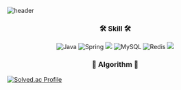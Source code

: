 ![header](https://capsule-render.vercel.app/api?type=waving&color=timeGradient&height=200&section=header&text=Welcome%20to%0Amalslapq%20Github&fontSize=47)

<h3 align="center">🛠️ Skill 🛠️</h3>
<div align="center">

![Java](https://img.shields.io/badge/java-%23ED8B00.svg?style=for-the-badge&logo=openjdk&logoColor=white)
![Spring](https://img.shields.io/badge/spring-%236DB33F.svg?style=for-the-badge&logo=spring&logoColor=white)
<img src="https://img.shields.io/badge/Spring Boot-6DB33F?style=for-the-badge&logo=SpringBoot&logoColor=white">
![MySQL](https://img.shields.io/badge/mysql-4479A1.svg?style=for-the-badge&logo=mysql&logoColor=white)
![Redis](https://img.shields.io/badge/redis-%23DD0031.svg?style=for-the-badge&logo=redis&logoColor=white)
<img src="https://img.shields.io/badge/JPA-59666C?style=for-the-badge&logo=Hibernate&logoColor=white">
</div>

<h3 align="center">🤔 Algorithm 🤔</h3>

[![Solved.ac Profile](http://mazassumnida.wtf/api/v2/generate_badge?boj=malslapq)](https://solved.ac/malslapq/)
